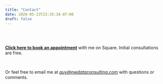 ```yaml
---
title: "Contact"
date: 2020-05-23T23:35:34-07:00
draft: false
---
```


<br><br>

[**Click here to book an appointment**](https://squareup.com/appointments/book/te87ie5un3hfh7/LVJS5MDJE4ZAP/start) with me on Square. Initial consultations are free.

<!-- Start Square Appointments Embed code -->
<!--
<a target="_top" style="
background-color: #5d90d7;
border: none;
color: white;
height: 40px;
text-transform: uppercase;
font-family: 'Square Market', sans-serif;
letter-spacing: 1px;
line-height: 38px;
padding: 0 28px;
border-radius: 8px;
font-weight: 500;
font-size: 14px;
cursor: pointer;
display: inline-block;
" href="https://squareup.com/appointments/book/te87ie5un3hfh7/LVJS5MDJE4ZAP/start" rel="nofollow">Book Now</a>-->
<!-- End Square Appointments Embed code -->

<br>

Or feel free to email me at *[guy@nwdataconsulting.com](mailto:guy@nwdataconsulting.com)* with questions or comments.
